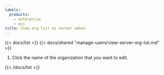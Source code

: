 ```yaml
---
labels:
  products:
    - enterprise
    - oss
title: View org list as server admin
---
```


{{< docs/list >}}
{{< docs/shared "manage-users/view-server-org-list.md" >}}

1. Click the name of the organization that you want to edit.

{{< /docs/list >}}
